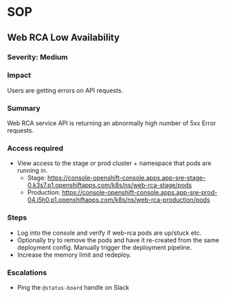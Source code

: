 # SOP

## Web RCA Low Availability

### Severity: Medium

### Impact
Users are getting errors on API requests.

### Summary
Web RCA service API is returning an abnormally high number of 5xx Error requests.

### Access required
- View access to the stage or prod cluster + namespace that pods are running in.
    - Stage: https://console-openshift-console.apps.app-sre-stage-0.k3s7.p1.openshiftapps.com/k8s/ns/web-rca-stage/pods
    - Production: https://console-openshift-console.apps.app-sre-prod-04.i5h0.p1.openshiftapps.com/k8s/ns/web-rca-production/pods

### Steps
- Log into the console and verify if web-rca pods are up/stuck etc.
- Optionally try to remove the pods and have it re-created from the same deployment config. Manually trigger the deployment pipeline.
- Increase the memory limit and redeploy.

### Escalations
- Ping the `@status-board` handle on Slack
